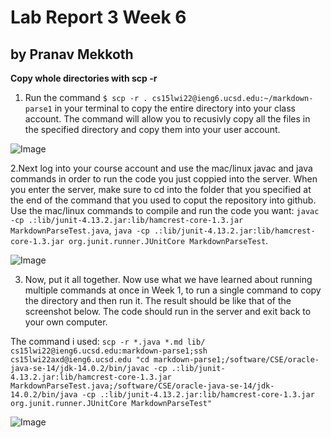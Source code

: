 # Lab Report 3 Week 6

## by Pranav Mekkoth


**Copy whole directories with scp -r**

1. Run the command `$ scp -r . cs15lwi22@ieng6.ucsd.edu:~/markdown-parse1` in your terminal to copy the entire directory into your class account. 
   The command will allow you to recusivly copy all the files in the specified directory and copy them into your user account.
  
  ![Image](https://user-images.githubusercontent.com/97641097/153343247-e97422cd-4bb1-48e4-961e-7c1a014f5a3f.png)

2.Next log into your course account and use the mac/linux javac and java commands in order to run the code you just coppied into the server. When you enter the server, 
  make sure to cd into the folder that you specified at the end of the command that you used to coput the repository into github. 
  Use the mac/linux commands to compile and run the code you want: 
  `javac -cp .:lib/junit-4.13.2.jar:lib/hamcrest-core-1.3.jar MarkdownParseTest.java`,
  `java -cp .:lib/junit-4.13.2.jar:lib/hamcrest-core-1.3.jar org.junit.runner.JUnitCore MarkdownParseTest`.

  
  ![Image](https://user-images.githubusercontent.com/97641097/153345609-ea942210-71a7-42cc-aeb8-17ca86b859b3.png)
  
 3. Now, put it all together. Now use what we have learned about running multiple commands at once in Week 1, to run a single command to copy the directory and then run it. The result should be like that of the screenshot below. The code should run in the server and exit back to your own computer. 
   
 The command i used: `scp -r *.java *.md lib/ cs15lwi22@ieng6.ucsd.edu:markdown-parse1;ssh cs15lwi22axd@ieng6.ucsd.edu "cd markdown-parse1;/software/CSE/oracle-java-se-14/jdk-14.0.2/bin/javac -cp .:lib/junit-4.13.2.jar:lib/hamcrest-core-1.3.jar MarkdownParseTest.java;/software/CSE/oracle-java-se-14/jdk-14.0.2/bin/java -cp .:lib/junit-4.13.2.jar:lib/hamcrest-core-1.3.jar org.junit.runner.JUnitCore MarkdownParseTest"` 

  ![Image](https://user-images.githubusercontent.com/97641097/153659434-6f3fa5b2-0854-4fe1-95b9-5e3ae0c271c1.png)

